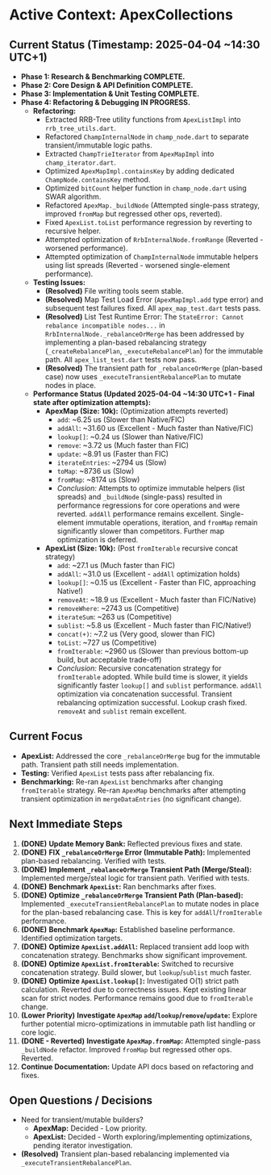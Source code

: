 # Active Context: ApexCollections

## Current Status (Timestamp: 2025-04-04 ~14:30 UTC+1)

-   **Phase 1: Research & Benchmarking COMPLETE.**
-   **Phase 2: Core Design & API Definition COMPLETE.**
-   **Phase 3: Implementation & Unit Testing COMPLETE.**
-   **Phase 4: Refactoring & Debugging IN PROGRESS.**
    -   **Refactoring:**
        -   Extracted RRB-Tree utility functions from `ApexListImpl` into `rrb_tree_utils.dart`.
        -   Refactored `ChampInternalNode` in `champ_node.dart` to separate transient/immutable logic paths.
        -   Extracted `ChampTrieIterator` from `ApexMapImpl` into `champ_iterator.dart`.
        -   Optimized `ApexMapImpl.containsKey` by adding dedicated `ChampNode.containsKey` method.
        -   Optimized `bitCount` helper function in `champ_node.dart` using SWAR algorithm.
        -   Refactored `ApexMap._buildNode` (Attempted single-pass strategy, improved `fromMap` but regressed other ops, reverted).
        -   Fixed `ApexList.toList` performance regression by reverting to recursive helper.
        -   Attempted optimization of `RrbInternalNode.fromRange` (Reverted - worsened performance).
        -   Attempted optimization of `ChampInternalNode` immutable helpers using list spreads (Reverted - worsened single-element performance).
    -   **Testing Issues:**
        -   **(Resolved)** File writing tools seem stable.
        -   **(Resolved)** Map Test Load Error (`ApexMapImpl.add` type error) and subsequent test failures fixed. All `apex_map_test.dart` tests pass.
        -   **(Resolved)** List Test Runtime Error: The `StateError: Cannot rebalance incompatible nodes...` in `RrbInternalNode._rebalanceOrMerge` has been addressed by implementing a plan-based rebalancing strategy (`_createRebalancePlan`, `_executeRebalancePlan`) for the immutable path. All `apex_list_test.dart` tests now pass.
        -   **(Resolved)** The transient path for `_rebalanceOrMerge` (plan-based case) now uses `_executeTransientRebalancePlan` to mutate nodes in place.
    -   **Performance Status (Updated 2025-04-04 ~14:30 UTC+1 - Final state after optimization attempts):**
        -   **ApexMap (Size: 10k):** (Optimization attempts reverted)
            -   `add`: ~6.25 us (Slower than Native/FIC)
            -   `addAll`: ~31.60 us (Excellent - Much faster than Native/FIC)
            -   `lookup[]`: ~0.24 us (Slower than Native/FIC)
            -   `remove`: ~3.72 us (Much faster than FIC)
            -   `update`: ~8.91 us (Faster than FIC)
            -   `iterateEntries`: ~2794 us (Slow)
            -   `toMap`: ~8736 us (Slow)
            -   `fromMap`: ~8174 us (Slow)
            -   *Conclusion:* Attempts to optimize immutable helpers (list spreads) and `_buildNode` (single-pass) resulted in performance regressions for core operations and were reverted. `addAll` performance remains excellent. Single-element immutable operations, iteration, and `fromMap` remain significantly slower than competitors. Further map optimization is deferred.
        -   **ApexList (Size: 10k):** (Post `fromIterable` recursive concat strategy)
            -   `add`: ~27.1 us (Much faster than FIC)
            -   `addAll`: ~31.0 us (Excellent - `addAll` optimization holds)
            -   `lookup[]`: ~0.15 us (Excellent - Faster than FIC, approaching Native!)
            -   `removeAt`: ~18.9 us (Excellent - Much faster than FIC/Native)
            -   `removeWhere`: ~2743 us (Competitive)
            -   `iterateSum`: ~263 us (Competitive)
            -   `sublist`: ~5.8 us (Excellent - Much faster than FIC/Native!)
            -   `concat(+)`: ~7.2 us (Very good, slower than FIC)
            -   `toList`: ~727 us (Competitive)
            -   `fromIterable`: ~2960 us (Slower than previous bottom-up build, but acceptable trade-off)
            -   *Conclusion:* Recursive concatenation strategy for `fromIterable` adopted. While build time is slower, it yields significantly faster `lookup[]` and `sublist` performance. `addAll` optimization via concatenation successful. Transient rebalancing optimization successful. Lookup crash fixed. `removeAt` and `sublist` remain excellent.

## Current Focus

-   **ApexList:** Addressed the core `_rebalanceOrMerge` bug for the immutable path. Transient path still needs implementation.
-   **Testing:** Verified `ApexList` tests pass after rebalancing fix.
-   **Benchmarking:** Re-ran `ApexList` benchmarks after changing `fromIterable` strategy. Re-ran `ApexMap` benchmarks after attempting transient optimization in `mergeDataEntries` (no significant change).

## Next Immediate Steps

1.  **(DONE)** **Update Memory Bank:** Reflected previous fixes and state.
2.  **(DONE)** **FIX `_rebalanceOrMerge` Error (Immutable Path):** Implemented plan-based rebalancing. Verified with tests.
3.  **(DONE)** **Implement `_rebalanceOrMerge` Transient Path (Merge/Steal):** Implemented merge/steal logic for transient path. Verified with tests.
4.  **(DONE)** **Benchmark `ApexList`:** Ran benchmarks after fixes.
5.  **(DONE)** **Optimize `_rebalanceOrMerge` Transient Path (Plan-based):** Implemented `_executeTransientRebalancePlan` to mutate nodes in place for the plan-based rebalancing case. This is key for `addAll`/`fromIterable` performance.
6.  **(DONE)** **Benchmark `ApexMap`:** Established baseline performance. Identified optimization targets.
7.  **(DONE)** **Optimize `ApexList.addAll`:** Replaced transient add loop with concatenation strategy. Benchmarks show significant improvement.
8.  **(DONE)** **Optimize `ApexList.fromIterable`:** Switched to recursive concatenation strategy. Build slower, but `lookup`/`sublist` much faster.
9.  **(DONE)** **Optimize `ApexList.lookup[]`:** Investigated O(1) strict path calculation. Reverted due to correctness issues. Kept existing linear scan for strict nodes. Performance remains good due to `fromIterable` change.
10. **(Lower Priority)** **Investigate `ApexMap` `add`/`lookup`/`remove`/`update`:** Explore further potential micro-optimizations in immutable path list handling or core logic.
11. **(DONE - Reverted)** **Investigate `ApexMap.fromMap`:** Attempted single-pass `_buildNode` refactor. Improved `fromMap` but regressed other ops. Reverted.
12. **Continue Documentation:** Update API docs based on refactoring and fixes.

## Open Questions / Decisions

-   Need for transient/mutable builders?
    -   **ApexMap:** Decided - Low priority.
    -   **ApexList:** Decided - Worth exploring/implementing optimizations, pending iterator investigation.
-   **(Resolved)** Transient plan-based rebalancing implemented via `_executeTransientRebalancePlan`.